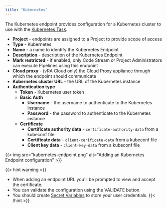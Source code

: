 ```yaml
---
title: "Kubernetes"
---
```


The Kubernetes endpoint provides configuration for a Kubernetes cluster to use with the [Kubernetes Task](/Pipelines/Tasks/Kubernetes/).

* **Project** - endpoints are assigned to a Project to provide scope of access
* **Type** - Kubernetes
* **Name** - a name to identify the Kubernetes Endpoint
* **Description** - description of the Kubernetes Endpoint
* **Mark restricted** - if enabled, only Code Stream or Project Administrators can execute Pipelines using this endpoint
* **Cloud proxy** - (vRA Cloud only) the Cloud Proxy appliance through which the endpoint should communicate
* **Kubernetes cluster URL** -  the URL of the Kubernetes instance
* **Authentication type**
    * **Token** - Kubernetes user token
    * **Basic Auth**
        * **Username** - the username to authenticate to the Kubernetes instance
        * **Password** - the password to authenticate to the Kubernetes instance
    * **Certificate**
        * **Certificate authority data** - `certificate-authority-data` from a kubeconf file
        * **Certificate data** - `client-cerificate-data` from a kubeconf file
        * **Client key data** - `client-key-data` from a kubeconf file


{{< img src="kubernetes-endpoint.png" alt="Adding an Kubernetes Endpoint configuration" >}}

{{< hint warning >}}
* When adding an endpoint URL you'll be prompted to view and accept the certificate.
* You can validate the configuration using the VALIDATE button.
* You should create [Secret Variables](/Configure/Variables/) to store your user credentials.
{{< /hint >}}
